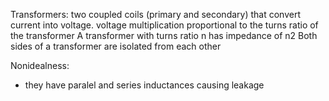 Transformers: two coupled coils (primary and secondary) that convert current into voltage.
voltage multiplication proportional to the turns ratio of the transformer
A transformer with turns ratio n has impedance of n2
Both sides of a transformer are isolated from each other

Nonidealness:
- they have paralel and series inductances causing leakage
